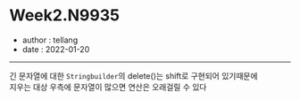 # Week2.N9935

* author : tellang
* date : 2022-01-20

---
긴 문자열에 대한 `Stringbuilder`의 delete()는 shift로 구현되어 있기때문에  
지우는 대상 우측에 문자열이 많으면 연산은 오래걸릴 수 있다